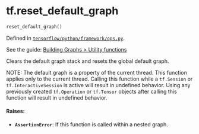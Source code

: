 <div itemscope itemtype="http://developers.google.com/ReferenceObject">
<meta itemprop="name" content="tf.reset_default_graph" />
</div>

# tf.reset_default_graph

``` python
reset_default_graph()
```



Defined in [`tensorflow/python/framework/ops.py`](https://www.tensorflow.org/code/tensorflow/python/framework/ops.py).

See the guide: [Building Graphs > Utility functions](../../../api_guides/python/framework.md#Utility_functions)

Clears the default graph stack and resets the global default graph.

NOTE: The default graph is a property of the current thread. This
function applies only to the current thread.  Calling this function while
a `tf.Session` or `tf.InteractiveSession` is active will result in undefined
behavior. Using any previously created `tf.Operation` or `tf.Tensor` objects
after calling this function will result in undefined behavior.
#### Raises:

* <b>`AssertionError`</b>: If this function is called within a nested graph.